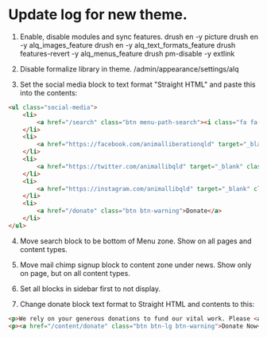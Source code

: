 # Update log for new theme.

1. Enable, disable modules and sync features.
    drush en -y picture
    drush en -y alq_images_feature
    drush en -y alq_text_formats_feature
    drush features-revert -y alq_menus_feature
    drush pm-disable -y extlink

2. Disable formalize library in theme.
    /admin/appearance/settings/alq
    
3. Set the social media block to text format "Straight HTML" and paste this into the contents:

```html
<ul class="social-media">
    <li>
        <a href="/search" class="btn menu-path-search"><i class="fa fa-lg fa-search" aria-hidden="true"></i><span class="sr-only">Search</span></a>
    </li>
    <li>
        <a href="https://facebook.com/animalliberationqld" target="_blank" class="btn"><i class="fa fa-lg fa-facebook-official" aria-hidden="true"></i><span class="sr-only">Facebook</span></a>
    </li>
    <li>
        <a href="https://twitter.com/animallibqld" target="_blank" class="btn"><i class="fa fa-lg fa-twitter-square" aria-hidden="true"></i><span class="sr-only">Twitter</span></a>
    </li>
    <li>
        <a href="https://instagram.com/animallibqld" target="_blank" class="btn"><i class="fa fa-lg fa-instagram" aria-hidden="true"></i><span class="sr-only">Instagram</span></a>
    </li>
    <li>
        <a href="/donate" class="btn btn-warning">Donate</a>
    </li>
</ul>
```
    
4. Move search block to be bottom of Menu zone.  Show on all pages and content types.

5. Move mail chimp signup block to content zone under news.  Show only on <front> page, but on all content types.

6. Set all blocks in sidebar first to not display.

7. Change donate block text format to Straight HTML and contents to this:

```html
<p>We rely on your generous donations to fund our vital work. Please <a href="/content/donate">donate now</a>.</p>
<p><a href="/content/donate" class="btn btn-lg btn-warning">Donate Now</a></p>
```
    
    
